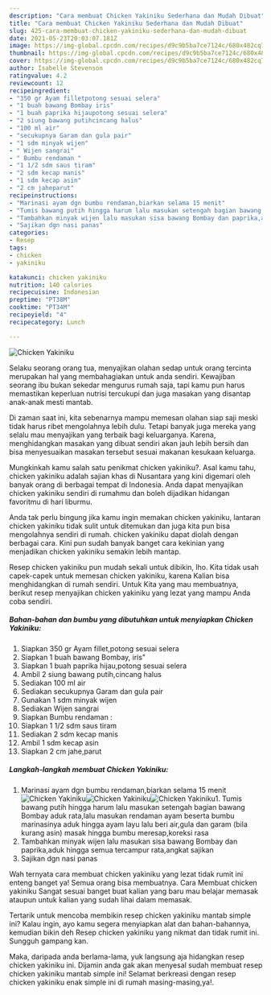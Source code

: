 ```yaml
---
description: "Cara membuat Chicken Yakiniku Sederhana dan Mudah Dibuat"
title: "Cara membuat Chicken Yakiniku Sederhana dan Mudah Dibuat"
slug: 425-cara-membuat-chicken-yakiniku-sederhana-dan-mudah-dibuat
date: 2021-05-23T20:03:07.181Z
image: https://img-global.cpcdn.com/recipes/d9c9b5ba7ce7124c/680x482cq70/chicken-yakiniku-foto-resep-utama.jpg
thumbnail: https://img-global.cpcdn.com/recipes/d9c9b5ba7ce7124c/680x482cq70/chicken-yakiniku-foto-resep-utama.jpg
cover: https://img-global.cpcdn.com/recipes/d9c9b5ba7ce7124c/680x482cq70/chicken-yakiniku-foto-resep-utama.jpg
author: Isabelle Stevenson
ratingvalue: 4.2
reviewcount: 12
recipeingredient:
- "350 gr Ayam filletpotong sesuai selera"
- "1 buah bawang Bombay iris"
- "1 buah paprika hijaupotong sesuai selera"
- "2 siung bawang putihcincang halus"
- "100 ml air"
- "secukupnya Garam dan gula pair"
- "1 sdm minyak wijen"
- " Wijen sangrai"
- " Bumbu rendaman "
- "1 1/2 sdm saus tiram"
- "2 sdm kecap manis"
- "1 sdm kecap asin"
- "2 cm jaheparut"
recipeinstructions:
- "Marinasi ayam dgn bumbu rendaman,biarkan selama 15 menit"
- "Tumis bawang putih hingga harum lalu masukan setengah bagian bawang Bombay aduk rata,lalu masukan rendaman ayam beserta bumbu marinasinya aduk hingga ayam layu lalu beri air,gula dan garam (bila kurang asin) masak hingga bumbu meresap,koreksi rasa"
- "Tambahkan minyak wijen lalu masukan sisa bawang Bombay dan paprika,aduk hingga semua tercampur rata,angkat sajikan"
- "Sajikan dgn nasi panas"
categories:
- Resep
tags:
- chicken
- yakiniku

katakunci: chicken yakiniku 
nutrition: 140 calories
recipecuisine: Indonesian
preptime: "PT38M"
cooktime: "PT34M"
recipeyield: "4"
recipecategory: Lunch

---
```



![Chicken Yakiniku](https://img-global.cpcdn.com/recipes/d9c9b5ba7ce7124c/680x482cq70/chicken-yakiniku-foto-resep-utama.jpg)

Selaku seorang orang tua, menyajikan olahan sedap untuk orang tercinta merupakan hal yang membahagiakan untuk anda sendiri. Kewajiban seorang ibu bukan sekedar mengurus rumah saja, tapi kamu pun harus memastikan keperluan nutrisi tercukupi dan juga masakan yang disantap anak-anak mesti mantab.

Di zaman  saat ini, kita sebenarnya mampu memesan olahan siap saji meski tidak harus ribet mengolahnya lebih dulu. Tetapi banyak juga mereka yang selalu mau menyajikan yang terbaik bagi keluarganya. Karena, menghidangkan masakan yang dibuat sendiri akan jauh lebih bersih dan bisa menyesuaikan masakan tersebut sesuai makanan kesukaan keluarga. 



Mungkinkah kamu salah satu penikmat chicken yakiniku?. Asal kamu tahu, chicken yakiniku adalah sajian khas di Nusantara yang kini digemari oleh banyak orang di berbagai tempat di Indonesia. Anda dapat menyajikan chicken yakiniku sendiri di rumahmu dan boleh dijadikan hidangan favoritmu di hari liburmu.

Anda tak perlu bingung jika kamu ingin memakan chicken yakiniku, lantaran chicken yakiniku tidak sulit untuk ditemukan dan juga kita pun bisa mengolahnya sendiri di rumah. chicken yakiniku dapat diolah dengan berbagai cara. Kini pun sudah banyak banget cara kekinian yang menjadikan chicken yakiniku semakin lebih mantap.

Resep chicken yakiniku pun mudah sekali untuk dibikin, lho. Kita tidak usah capek-capek untuk memesan chicken yakiniku, karena Kalian bisa menghidangkan di rumah sendiri. Untuk Kita yang mau membuatnya, berikut resep menyajikan chicken yakiniku yang lezat yang mampu Anda coba sendiri.

<!--inarticleads1-->

##### Bahan-bahan dan bumbu yang dibutuhkan untuk menyiapkan Chicken Yakiniku:

1. Siapkan 350 gr Ayam fillet,potong sesuai selera
1. Siapkan 1 buah bawang Bombay, iris&#34;
1. Siapkan 1 buah paprika hijau,potong sesuai selera
1. Ambil 2 siung bawang putih,cincang halus
1. Sediakan 100 ml air
1. Sediakan secukupnya Garam dan gula pair
1. Gunakan 1 sdm minyak wijen
1. Sediakan  Wijen sangrai
1. Siapkan  Bumbu rendaman :
1. Siapkan 1 1/2 sdm saus tiram
1. Sediakan 2 sdm kecap manis
1. Ambil 1 sdm kecap asin
1. Siapkan 2 cm jahe,parut




<!--inarticleads2-->

##### Langkah-langkah membuat Chicken Yakiniku:

1. Marinasi ayam dgn bumbu rendaman,biarkan selama 15 menit
<img src="https://img-global.cpcdn.com/steps/5b97acd8d22af744/160x128cq70/chicken-yakiniku-langkah-memasak-1-foto.jpg" alt="Chicken Yakiniku"><img src="https://img-global.cpcdn.com/steps/55c5cb86087d0a4a/160x128cq70/chicken-yakiniku-langkah-memasak-1-foto.jpg" alt="Chicken Yakiniku"><img src="https://img-global.cpcdn.com/steps/3dd1eb5e9cb7a412/160x128cq70/chicken-yakiniku-langkah-memasak-1-foto.jpg" alt="Chicken Yakiniku">1. Tumis bawang putih hingga harum lalu masukan setengah bagian bawang Bombay aduk rata,lalu masukan rendaman ayam beserta bumbu marinasinya aduk hingga ayam layu lalu beri air,gula dan garam (bila kurang asin) masak hingga bumbu meresap,koreksi rasa
1. Tambahkan minyak wijen lalu masukan sisa bawang Bombay dan paprika,aduk hingga semua tercampur rata,angkat sajikan
1. Sajikan dgn nasi panas




Wah ternyata cara membuat chicken yakiniku yang lezat tidak rumit ini enteng banget ya! Semua orang bisa membuatnya. Cara Membuat chicken yakiniku Sangat sesuai banget buat kalian yang baru mau belajar memasak ataupun untuk kalian yang sudah lihai dalam memasak.

Tertarik untuk mencoba membikin resep chicken yakiniku mantab simple ini? Kalau ingin, ayo kamu segera menyiapkan alat dan bahan-bahannya, kemudian bikin deh Resep chicken yakiniku yang nikmat dan tidak rumit ini. Sungguh gampang kan. 

Maka, daripada anda berlama-lama, yuk langsung aja hidangkan resep chicken yakiniku ini. Dijamin anda gak akan menyesal sudah membuat resep chicken yakiniku mantab simple ini! Selamat berkreasi dengan resep chicken yakiniku enak simple ini di rumah masing-masing,ya!.

